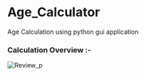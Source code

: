 # Age_Calculator
Age Calculation using python gui application

### Calculation Overview :-

![Review_p](https://user-images.githubusercontent.com/54316119/77819582-daeb9680-7101-11ea-8d1b-98400b9a25d1.png)



